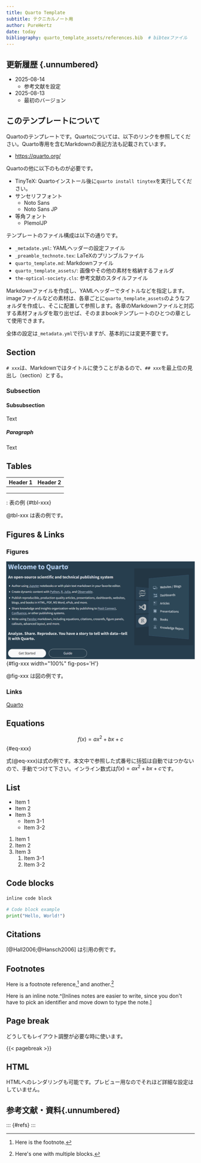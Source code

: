 ```yaml
---
title: Quarto Template
subtitle: テクニカルノート用
author: PureHertz
date: today
bibliography: quarto_template_assets/references.bib  # bibtexファイル
---
```


## 更新履歴 {.unnumbered}

+ 2025-08-14
  - 参考文献を設定
+ 2025-08-13
  - 最初のバージョン


## このテンプレートについて

Quartoのテンプレートです。Quartoについては、以下のリンクを参照してください。Quarto専用を含むMarkdownの表記方法も記載されています。

- https://quarto.org/

Quartoの他に以下のものが必要です。

- TinyTeX: Quartoインストール後に`quarto install tinytex`を実行してください。
- サンセリフフォント
  - Noto Sans
  - Noto Sans JP
- 等角フォント
  - PlemolJP

テンプレートのファイル構成は以下の通りです。

- `_metadate.yml`: YAMLヘッダーの設定ファイル
- `_preamble_technote.tex`: LaTeXのプリンブルファイル
- `quarto_template.md`: Markdownファイル
- `quarto_template_assets/`: 画像やその他の素材を格納するフォルダ
- `the-optical-society.cls`: 参考文献のスタイルファイル

Markdownファイルを作成し、YAMLヘッダーでタイトルなどを指定します。imageファイルなどの素材は、各章ごとに`quarto_template_assets`のようなフォルダを作成し、そこに配置して参照します。各章のMarkdownファイルと対応する素材フォルダを取り出せば、そのままbookテンプレートのひとつの章として使用できます。

全体の設定は`_metadata.yml`で行いますが、基本的には変更不要です。


## Section

`# xxx`は、Markdownではタイトルに使うことがあるので、`## xxx`を最上位の見出し（section）とする。

### Subsection

#### Subsubsection

Text

##### Paragraph

Text


## Tables

| Header 1 | Header 2 |
|----------|----------|
|          |          |
|          |          |
|          |          |

: 表の例 {#tbl-xxx}

@tbl-xxx は表の例です。


## Figures & Links

### Figures

![図の例](quarto_template_assets/image.png){#fig-xxx width="100%" fig-pos='H'}

@fig-xxx は図の例です。

### Links

[Quarto](https://quarto.org)


## Equations

$$
  f(x) = ax^2 + bx + c
$${#eq-xxx}

式(@eq-xxx)は式の例です。本文中で参照した式番号に括弧は自動ではつかないので、手動でつけて下さい。インライン数式は$f(x) = ax^2 + bx + c$です。


## List

- Item 1
- Item 2
- Item 3
  - Item 3-1
  - Item 3-2

1. Item 1
2. Item 2
3. Item 3
   1. Item 3-1
   2. Item 3-2


## Code blocks

`inline code block`

```python
# Code block example
print("Hello, World!")
```


## Citations

[@Hall2006;@Hansch2006] は引用の例です。


## Footnotes

Here is a footnote reference,[^1] and another.[^longnote]

[^1]: Here is the footnote.

[^longnote]: Here's one with multiple blocks.

Here is an inline note.^[Inlines notes are easier to write,
since you don't have to pick an identifier and move down to
type the note.]


## Page break

どうしてもレイアウト調整が必要な時に使います。

{{< pagebreak >}}


## HTML

HTMLへのレンダリングも可能です。プレビュー用なのでそれほど詳細な設定はしていません。


## 参考文献・資料{.unnumbered}

::: {#refs}
:::